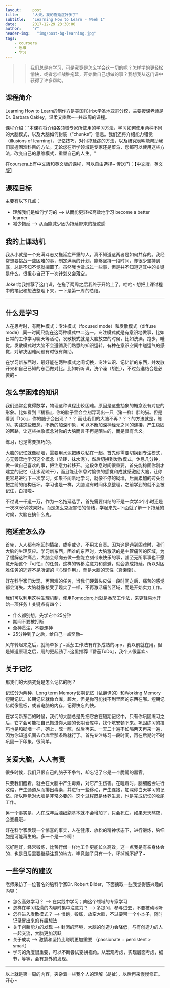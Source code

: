 ```yaml
---
layout:     post
title:      "大夫，我的拖延症好多了"
subtitle:   "Learning How to Learn - Week 1"
date:       2017-12-29 23:30:00
author:     "Y"
header-img:   "img/post-bg-learning.jpg"
tags:
    - coursera
    - 思维
    - 学习
---
```


>> 我们总是在学习，可是究竟是怎么学会这一切的呢？怎样学的更轻松愉快，或者怎样战胜拖延，开始做自己想做的事？我想我从这门课中获得了许多帮助。

## 课程简介
Learning How to Learn的制作方是美国加州大学圣地亚哥分校，主要授课老师是Dr. Barbara Oakley，温柔又幽默~一共四周的课程。

课程介绍："本课程将介绍各领域专家所使用的学习方法，学习如何使用两种不同的大脑模式，以及大脑如何封装（“chunks”）信息。我们还将介绍能力错觉（illusions of learning），记忆技巧，对付拖延症的方法，以及研究表明能帮助我们掌握困难科目的方法。无论您在所学领域是专家还是菜鸟，您都可以使用这些方法，改变自己的思维模式，重塑自己的人生。"

在coursera上有中文版和英文版的课程，可以自由选择~ 传送门：【[中文版](https://www.coursera.org/learn/ruhe-xuexi)，[英文版](https://www.coursera.org/learn/learning-how-to-learn)】

## 课程目标
主要有以下几点：

* 理解我们是如何学习的  -->  从而能更轻松高效地学习 become a better learner
* 减少拖延  -->  从而能减少因为拖延带来的挫败感


## 我的上课动机
我从小就是一个充满斗志又拖延症严重的人，真不知道这两者是如何共存的。我经常想要挑战一些困难的事，制定满满的计划，能够坚持一段时间，却很少坚持到底，总是不知不觉就搁置了。虽然我也做成过一些事，但是并不知道这其中的关键是什么，很担心自己下一次计划又会落空。

Joker给我推荐了这门课，在拖了两周之后我终于开始上了，哈哈~ 想把上课过程中的笔记和想法整理下来，一下是第一周的总结。

***

## 什么是学习

人在思考时，有两种模式：专注模式（focused mode）和发散模式（diffuse mode）,同一时间只能在这两种模式中二选一。专注模式就是有意识地做事，比如日常的工作学习聊天等活动，发散模式就是大脑放空的时候，比如洗澡，跑步，睡觉。发散模式时大脑不会遵循我们熟悉的知识运转，有种在意识空间中碰运气的感觉，对解决困难问题有时很有帮助。

在学习新东西时，最好能在两种模式之间切换，专注认识、记忆新的东西，并发散开来和自己已知的东西做对比。比如听听课，洗个澡（胡扯），不过劳逸结合是必要的~

## 怎么学困难的知识

我们通常会觉得数学，物理这种课程比较困难。原因是这些抽象的概念没有对应的形象。比如看到『橘猫』，你的脑子里会立刻浮现出一只（猪一样）胖的猫。但是看到『f(x)』，你的脑子会出现？？？
而让我们的大脑不再？？？的方法就是，练习。实践这些概念，不断的加深印象，可以不断加深神经元之间的连接，产生稳固的回路，让这些抽象概念对你的大脑而言不再是陌生的，而是具有含义。

练习，也是需要技巧的。

大脑的记忆就像砌墙，需要用水泥把砖块粘在一起。首先你需要切换到专注模式，心无旁骛地学习这个概念（垒砖，抹水泥），然后切换到发散模式，休息几分钟，做一做自己喜欢的事，把注意力转移开。这段休息时间很重要，首先能稳固你刚才建立的记忆（让水泥晾干），而且能让休息时愉快的感觉和成就感激励大脑，让你更容易进行下一次学习。如果不间断地学习，就像不停的砌墙，后面累加的砖头会把之前的结构压坏。学习也是一样，大脑没有时间休息整理，之前学到的就不会被记住，白搭啦~

不过说一千道一万，作为一名拖延选手，首先需要纠结的不是一次学4个小时还是一次30分钟效果好，而是怎么克服害怕的情绪，学起来先~下面就了解一下拖延的时候，大脑在搞什么鬼。

## 拖延症怎么办
首先，人人都有拖延的情绪，或多或少，不用太自责。因为这是遇到困难时，我们大脑的生理反应。学习新东西，困难的东西时，大脑激活的是主管痛苦的区域，为了缓解这种痛苦，大脑会倾向去做一些能立刻带来快乐的事，甚至无所事事也不愿意开始这个『可怕』的任务。这样的转移注意力和逃避，就会造成拖延。所以对困难任务的逃避不是所谓的『心理作用』，而是大脑的天性（真懒惰）。

好在科学家们发现，再困难的任务，当我们硬着头皮做一段时间之后，痛苦的感觉都会消失。大脑就像接受了现实了一样，不再激活痛苦区域，而是开始卖力工作。

我们可以利用这种生理机制，使用Pomodoro,也就是番茄工作法，来更轻易地开始一项任务！关键点有四个：

* 什么都别想，先学它个25分钟
* 期间不要被打断
* 全神贯注，不要走神
* 25分钟到了之后，给自己一点奖励~

风车转起来之后，就简单多了~番茄工作法有许多成熟的app，我以前就在用，但是知道原理之后，用的更起劲了~这里推荐『番茄ToDo』，我个人很喜欢~

## 关于记忆
那我们的大脑究竟是怎么记忆的呢？

记忆分为两种，Long term Memory长期记忆（乱翻译的）和Working Memory短期记忆。长期记忆就像仓库，超大，但是你可能找不到里面的东西在哪。短期记忆就像黑板，或者电脑的内存，记得快忘的快。

在学习新东西的时候，我们的大脑总是先把它放在短期记忆中，只有你巩固练习之后，它才会可能把自己搬进你大脑的长期仓库中，找个坑安顿下来。巩固练习的技巧也是和砌墙一样，砌上，晾一晾，然后再来。一天二十遍不如隔两天再来一遍，因为你知道巩固去仓库里那条路就行了。首先专注练习一段时间，再在后期时不时巩固一下印象，很简单。

## 关爱大脑，人人有责
很多时候，我们只恨自己的脑子不争气，却忘记了它是一个脆弱的器官。

只要我们醒着，就会在大脑中产生毒素，对它产生伤害。在睡着时，脑细胞会进行收缩，产生通道从而排出毒素，并进行一些移动，产生连接，加深你白天学习的记忆。所以睡觉对大脑是非常必要的。这个过程既是休养生息，也是完成记忆的收尾工作。

另一个事实是，人在成年后脑细胞基本就不会增加了，只会死亡。如果天天熬夜，会变蠢哦~

好在科学家发现一个惊喜的事实，人在健康、放松的精神状态下，进行锻炼，脑细胞是可能再生的。多一个是一个啊！

吃好睡好，经常锻炼，比苦行僧一样地工作更能长久高效，这一点我是有亲身体会的，也是日后需要继续注意的地方。毕竟脑子只有一个，坏掉就不好了~

## 一些学习的建议
老师采访了一位著名的脑科学家Dr. Robert Bilder，下面摘取一些我觉得感兴趣的内容：

* 怎么高效学习？  -->   在实践中学习；向这个领域的专家学习
* 怎样在学习枯燥的内容时集中注意力？  -->   多提问，参与进去，不要被动地听
* 怎样进入发散模式？  -->  慢跑，锻炼，放空大脑，不过要带一个小本子，随时记录冒出来的有趣想法
* 关于创新能力的发现  --> 封闭的环境，大脑的创造力会降低，与有创造力的人一起交流，大脑更加活跃
* 关于成功  --> 激情和坚持比聪明更加重要 （passionate + persistent > smart）
* 学习的角度很重要，可以不断尝试变换视角。从宏观考虑，实现层面考虑，细节，等等，会有意外的发现。

***
以上就是第一周的内容，夹杂着一些我个人的理解（胡扯），以后再来慢慢修正。开心~




